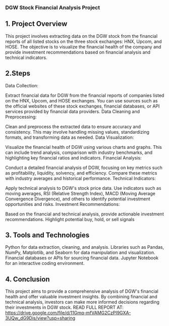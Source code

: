 ### DGW Stock Financial Analysis Project
## 1. Project Overview
This project involves extracting data on the DGW stock from the financial reports of all listed stocks on the three stock exchanges: HNX, Upcom, and HOSE. The objective is to visualize the financial health of the company and provide investment recommendations based on financial analysis and technical indicators.

## 2.Steps
Data Collection:

Extract financial data for DGW from the financial reports of companies listed on the HNX, Upcom, and HOSE exchanges. You can use sources such as the official websites of these stock exchanges, financial databases, or API services provided by financial data providers.
Data Cleaning and Preprocessing:

Clean and preprocess the extracted data to ensure accuracy and consistency. This may involve handling missing values, standardizing formats, and transforming data as needed.
Data Visualization:

Visualize the financial health of DGW using various charts and graphs. This can include trend analysis, comparison with industry benchmarks, and highlighting key financial ratios and indicators.
Financial Analysis:

Conduct a detailed financial analysis of DGW, focusing on key metrics such as profitability, liquidity, solvency, and efficiency. Compare these metrics with industry averages and historical performance.
Technical Indicators:

Apply technical analysis to DGW's stock price data. Use indicators such as moving averages, RSI (Relative Strength Index), MACD (Moving Average Convergence Divergence), and others to identify potential investment opportunities and risks.
Investment Recommendations:

Based on the financial and technical analysis, provide actionable investment recommendations. Highlight potential buy, hold, or sell signals

## 3. Tools and Technologies
Python for data extraction, cleaning, and analysis.
Libraries such as Pandas, NumPy, Matplotlib, and Seaborn for data manipulation and visualization.
Financial databases or APIs for sourcing financial data.
Jupyter Notebook for an interactive coding environment.
## 4. Conclusion
This project aims to provide a comprehensive analysis of DGW's financial health and offer valuable investment insights. By combining financial and technical analysis, investors can make more informed decisions regarding their investments in DGW stock.
READ FULL REPORT AT: https://drive.google.com/file/d/11Gmq-mfVAMG2CzPI9GXA-3UQw_dG9Dis/view?usp=sharing
